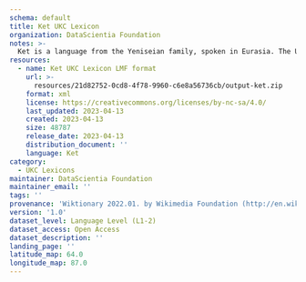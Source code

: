 ```yaml
---
schema: default
title: Ket UKC Lexicon
organization: DataScientia Foundation
notes: >-
  Ket is a language from the Yeniseian family, spoken in Eurasia. The UKC Lexicon of Ket is represented as a lexico-semantic network. It consists of words, word senses, synsets, as well as sense-level and synset-level relationships.
resources:
  - name: Ket UKC Lexicon LMF format
    url: >-
      resources/21d82752-0cd8-4f78-9960-c6e8a56736cb/output-ket.zip
    format: xml
    license: https://creativecommons.org/licenses/by-nc-sa/4.0/
    last_updated: 2023-04-13
    created: 2023-04-13
    size: 48787
    release_date: 2023-04-13
    distribution_document: ''
    language: Ket
category:
  - UKC Lexicons
maintainer: DataScientia Foundation
maintainer_email: ''
tags: ''
provenance: 'Wiktionary 2022.01. by Wikimedia Foundation (http://en.wiktionary.org); CogNet 2.1 by Khuyagbaatar Batsuren, National University of Mongolia (http://cognet.ukc.disi.unitn.it); UniMet: Universal Metonymy 1.0 by Temuulen Khishigsuren and Gábor Bella (http://ukc.disi.unitn.it/index.php/metonymy/); MorphyNet 2.0 by Gábor Bella and Khuyagbaatar Batsuren (http://ukc.disi.unitn.it/index.php/morphynet/); Antonymy 1.0 by Gábor Bella (http://ukc.datascientia.eu); NorthEuraLex 0.9 by Johannes Dellert and Gerhard Jäger, Eberhard Karls Universität Tübingen (http://northeuralex.org/); Princeton WordNet 2.1 by Princeton University (https://wordnet.princeton.edu)'
version: '1.0'
dataset_level: Language Level (L1-2)
dataset_access: Open Access
dataset_description: ''
landing_page: ''
latitude_map: 64.0
longitude_map: 87.0
---
```

